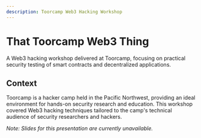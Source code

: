 ```yaml
---
description: Toorcamp Web3 Hacking Workshop
---
```


# That Toorcamp Web3 Thing

A Web3 hacking workshop delivered at Toorcamp, focusing on practical security testing of smart contracts and decentralized applications.

## Context

Toorcamp is a hacker camp held in the Pacific Northwest, providing an ideal environment for hands-on security research and education. This workshop covered Web3 hacking techniques tailored to the camp's technical audience of security researchers and hackers.

_Note: Slides for this presentation are currently unavailable._
